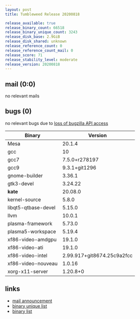 ```yaml
---
layout: post
title: Tumbleweed Release 20200818

release_available: true
release_binary_count: 66518
release_binary_unique_count: 3243
release_disk_base: 2.9GiB
release_disk_shared: unknown
release_reference_count: 0
release_reference_count_mail: 0
release_score: 71
release_stability_level: moderate
release_version: 20200818
---
```


## mail (0:0)

no relevant mails

## bugs (0)

<!--more-->

no relevant bugs due to [loss of bugzilla API access](https://bugzilla.opensuse.org/show_bug.cgi?id=1157722)

Binary | Version
--- | ---
Mesa | 20.1.4
gcc | 10
gcc7 | 7.5.0+r278197
gcc9 | 9.3.1+git1296
gnome-builder | 3.36.1
gtk3-devel | 3.24.22
**kate** | 20.08.0
kernel-source | 5.8.0
libqt5-qtbase-devel | 5.15.0
llvm | 10.0.1
plasma-framework | 5.73.0
plasma5-workspace | 5.19.4
xf86-video-amdgpu | 19.1.0
xf86-video-ati | 19.1.0
xf86-video-intel | 2.99.917+git8674.25c9a2fcc
xf86-video-nouveau | 1.0.16
xorg-x11-server | 1.20.8+0

## links

- [mail announcement](https://lists.opensuse.org/opensuse-factory/2020-08/msg00174.html)
- [binary unique list](http://download.opensuse.org/history/20200818/rpm.unique.list)
- [binary list](http://download.opensuse.org/history/20200818/rpm.list)
